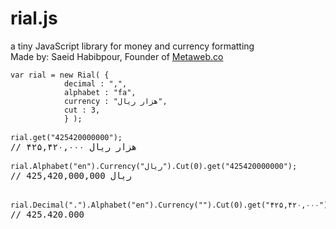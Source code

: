 # rial.js
a tiny JavaScript library for money and currency formatting
<br>
Made by: Saeid Habibpour, Founder of <a href="https://metaweb.co/" rel="nofollow">Metaweb.co</a>

<pre>
<code>var rial = new Rial( {
			decimal : ",",
			alphabet : "fa",
			currency : "هزار ریال",
			cut : 3,
			} );</code>

<code>rial.get("425420000000");</code>
// ۴۲۵,۴۲۰,۰۰۰ هزار ریال

<code>rial.Alphabet("en").Currency("ریال").Cut(0).get("425420000000");</code>
// 425,420,000,000 ریال


<code>rial.Decimal(".").Alphabet("en").Currency("").Cut(0).get("۴۲۵,۴۲۰,۰۰۰");</code>
// 425.420.000
</pre>

